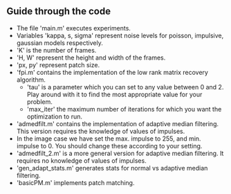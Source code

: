 ## Guide through the code

- The file 'main.m' executes experiments.
 - Variables 'kappa, s, sigma' represent noise levels for poisson, impulsive, gaussian models respectively.
 - 'K' is the number of frames.
 - 'H, W' represent the height and width of the frames.
 - 'px, py' represent patch size.
- 'fpi.m' contains the implementation of the low rank matrix recovery algorithm.
  - 'tau' is a parameter which you can set to any value between 0 and 2. Play around with it to find the most appropriate value for your problem.
  - 'max_iter' the maximum number of iterations for which you want the optimization to run.
- 'admedfilt.m' contains the implementation of adaptive median filtering. This version requires the knowledge of values of impulses.
 - In the image case we have set the max. impulse to 255, and min. impulse to 0. You should change these according to your setting.
- 'admedfilt_2.m' is a more general version for adaptive median filtering. It requires no knowledge of values of impulses.
- 'gen_adapt_stats.m' generates stats for normal vs adaptive median filtering.
- 'basicPM.m' implements patch matching.
